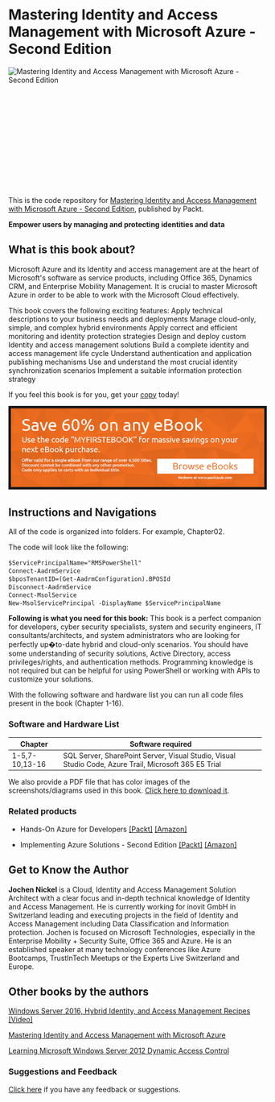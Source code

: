 # Mastering Identity and Access Management with Microsoft Azure - Second Edition

<a href="https://www.packtpub.com/virtualization-and-cloud/mastering-identity-and-access-management-microsoft-azure-second-edition?utm_source=github&utm_medium=repository&utm_campaign=9781789132304 "><img src="https://d255esdrn735hr.cloudfront.net/sites/default/files/imagecache/ppv4_main_book_cover/10713_cover.png" alt="Mastering Identity and Access Management with Microsoft Azure - Second Edition" height="256px" align="right"></a>

This is the code repository for [Mastering Identity and Access Management with Microsoft Azure - Second Edition](https://www.packtpub.com/virtualization-and-cloud/mastering-identity-and-access-management-microsoft-azure-second-edition?utm_source=github&utm_medium=repository&utm_campaign=9781789132304 ), published by Packt.

**Empower users by managing and protecting identities and data**

## What is this book about?
Microsoft Azure and its Identity and access management are at the heart of Microsoft's software as service products, including Office 365, Dynamics CRM, and Enterprise Mobility Management. It is crucial to master Microsoft Azure in order to be able to work with the Microsoft Cloud effectively.

This book covers the following exciting features:
Apply technical descriptions to your business needs and deployments 
Manage cloud-only, simple, and complex hybrid environments 
Apply correct and efficient monitoring and identity protection strategies 
Design and deploy custom Identity and access management solutions 
Build a complete identity and access management life cycle 
Understand authentication and application publishing mechanisms 
Use and understand the most crucial identity synchronization scenarios 
Implement a suitable information protection strategy 

If you feel this book is for you, get your [copy](https://www.amazon.com/dp/1789132304) today!

<a href="https://www.packtpub.com/?utm_source=github&utm_medium=banner&utm_campaign=GitHubBanner"><img src="https://raw.githubusercontent.com/PacktPublishing/GitHub/master/GitHub.png" 
alt="https://www.packtpub.com/" border="5" /></a>

## Instructions and Navigations
All of the code is organized into folders. For example, Chapter02.

The code will look like the following:
```
$ServicePrincipalName="RMSPowerShell"
Connect-AadrmService
$bposTenantID=(Get-AadrmConfiguration).BPOSId
Disconnect-AadrmService
Connect-MsolService
New-MsolServicePrincipal -DisplayName $ServicePrincipalName
```

**Following is what you need for this book:**
This book is a perfect companion for developers, cyber security specialists, system and security engineers, IT consultants/architects, and system administrators who are looking for perfectly up�to-date hybrid and cloud-only scenarios. You should have some understanding of security solutions, Active Directory, access privileges/rights, and authentication methods. Programming knowledge is not required but can be helpful for using PowerShell or working with APIs to customize your solutions.

With the following software and hardware list you can run all code files present in the book (Chapter 1-16).
### Software and Hardware List
| Chapter | Software required |
| -------- | ------------------------------------ |
| 1-5,7-10,13-16 | SQL Server, SharePoint Server, Visual Studio, Visual Studio Code, Azure Trail, Microsoft 365 E5 Trial |


We also provide a PDF file that has color images of the screenshots/diagrams used in this book. [Click here to download it](https://www.packtpub.com/sites/default/files/downloads/9781789132304_ColorImages.pdf?).

### Related products
* Hands-On Azure for Developers [[Packt]](https://www.packtpub.com/virtualization-and-cloud/hands-azure-developers?utm_source=github&utm_medium=repository&utm_campaign=9781789340624 ) [[Amazon]](https://www.amazon.com/dp/1789340624)

* Implementing Azure Solutions - Second Edition [[Packt]](https://www.packtpub.com/virtualization-and-cloud/implementing-azure-solutions-second-edition?utm_source=github&utm_medium=repository&utm_campaign=9781789343045 ) [[Amazon]](https://www.amazon.com/dp/1789343046)

## Get to Know the Author
**Jochen Nickel**
is a Cloud, Identity and Access Management Solution Architect with a clear focus and in-depth technical knowledge of Identity and Access Management. He is currently working for inovit GmbH in Switzerland leading and executing projects in the field of Identity and Access Management including Data Classification and Information protection. Jochen is focused on Microsoft Technologies, especially in the Enterprise Mobility + Security Suite, Office 365 and Azure. He is an established speaker at many technology conferences like Azure Bootcamps, TrustInTech Meetups or the Experts Live Switzerland and Europe.

## Other books by the authors
[Windows Server 2016, Hybrid Identity, and Access Management Recipes [Video]](https://www.packtpub.com/networking-and-servers/windows-server-2016-hybrid-identity-and-access-management-recipes-video?utm_source=github&utm_medium=repository&utm_campaign=9781787125292 )

[Mastering Identity and Access Management with Microsoft Azure](https://www.packtpub.com/virtualization-and-cloud/mastering-identity-and-access-management-microsoft-azure?utm_source=github&utm_medium=repository&utm_campaign=9781785889448 )

[Learning Microsoft Windows Server 2012 Dynamic Access Control](https://www.packtpub.com/networking-and-servers/learning-microsoft-windows-server-2012-dynamic-access-control?utm_source=github&utm_medium=repository&utm_campaign=9781782178187 )

[]()

[]()

### Suggestions and Feedback
[Click here](https://docs.google.com/forms/d/e/1FAIpQLSdy7dATC6QmEL81FIUuymZ0Wy9vH1jHkvpY57OiMeKGqib_Ow/viewform) if you have any feedback or suggestions.


